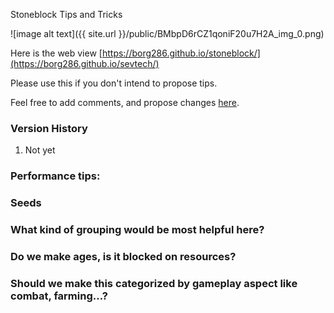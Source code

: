 Stoneblock Tips and Tricks

![image alt text]({{ site.url }}/public/BMbpD6rCZ1qoniF20u7H2A_img_0.png)

Here is the web view [https://borg286.github.io/stoneblock/](https://borg286.github.io/sevtech/)

Please use this if you don't intend to propose tips.

Feel free to add comments, and propose changes [here](https://docs.google.com/document/d/1oejLRC7Xrk00-SPad59qJpikVbFcdQs0s4Puof2h0Ac/edit#).

### Version History

1. Not yet

### Performance tips:

### Seeds

### What kind of grouping would be most helpful here?

### Do we make ages, is it blocked on resources?

### Should we make this categorized by gameplay aspect like combat, farming...? 

